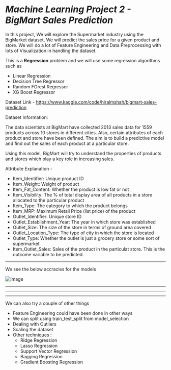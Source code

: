 # *Machine Learning Project 2 - BigMart Sales Prediction*



In this project, We will explore the Supermarket industry using the BigMarket dataset, We will predict the sales price for a given product and store.
We will do a lot of Feature Engineering and Data Preprocessing with lots of Visualization in handling the dataset.

This is a **Regression** problem and we will use some regression algorithms such as

*   Linear Regression
*   Decision Tree Regressor
*   Random FOrest Regressor
*   XG Boost Regressor


Dataset Link - https://www.kaggle.com/code/hiralmshah/bigmart-sales-prediction

Dataset Information:

The data scientists at BigMart have collected 2013 sales data for 1559 products across 10 stores in different cities. Also, certain attributes of each product and store have been defined. The aim is to build a predictive model and find out the sales of each product at a particular store.

Using this model, BigMart will try to understand the properties of products and stores which play a key role in increasing sales.

Attribute Explanation - 

* Item_Identifier: Unique product ID
* Item_Weight: Weight of product
* Item_Fat_Content: Whether the product is low fat or not
* Item_Visibility: The % of total display area of all products in a store allocated to the particular product
* Item_Type: The category to which the product belongs
* Item_MRP: Maximum Retail Price (list price) of the product
* Outlet_Identifier: Unique store ID
* Outlet_Establishment_Year: The year in which store was established
* Outlet_Size: The size of the store in terms of ground area covered
* Outlet_Location_Type: The type of city in which the store is located
* Outlet_Type: Whether the outlet is just a grocery store or some sort of supermarket
* Item_Outlet_Sales: Sales of the product in the particulat store. This is the outcome variable to be predicted.

-----------------------------------------------------------------------------------------------------------------------------

We see the below accracies for the models


![image](https://user-images.githubusercontent.com/112689649/211140555-c73099b3-5ecb-4d4d-9df5-9a8de56878b1.png)

-----------------------------------------------------------------------------------------------------------------------------
-----------------------------------------------------------------------------------------------------------------------------
-----------------------------------------------------------------------------------------------------------------------------
We can also try a couple of other things 

* Feature Engineering could have been done in other ways
* We can split using train_test_split from model_selection
* Dealing with Outliers
* Scaling the dataset
* Other techniques :
    *   Ridge Regression
    *   Lasso Regression
    *   Support Vector Regression
    *   Bagging Regression
    *   Gradient Boosting Regression
    

